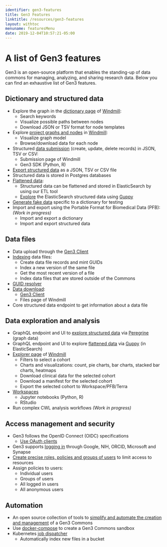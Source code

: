 ```yaml
---
identifier: gen3-features
title: Gen3 Features
linktitle: /resources/gen3-features
layout: withtoc
menuname: featuresMenu
date: 2019-12-04T10:57:21-05:00
---
```



# A list of Gen3 features

Gen3 is an open-source platform that enables the standing-up of data commons for managing, analyzing, and sharing research data. Below you can find an exhaustive list of Gen3 features.

## Dictionary and structured data

* Explore the graph in the [dictionary page](../user/dictionary/) of [Windmill](https://github.com/uc-cdis/data-portal):
    * Search keywords
    * Visualize possible paths between nodes
    * Download JSON or TSV format for node templates 
* Explore [project graphs and nodes](../user/data-types/#what-is-a-data-dictionary-and-data-mode) in [Windmill](https://github.com/uc-cdis/data-portal):
    * Visualize graph model
    * Browse/download data for each node
* Structured [data submission](../user/submit-data/) (create, update, delete records) in JSON, TSV or CSV:
    * Submission page of Windmill
    * Gen3 SDK (Python, R)
* [Export structured data](../user/access-data/#exploration-tool) as a JSON, TSV or CSV file
* Structured data is stored in Postgres databases
* [Flattened data](../developer/flat-model-api/):
    * Structured data can be flattened and stored in ElasticSearch by using our ETL tool
    * [Explore](../user/access-data/) the ElasticSearch structured data using [Guppy](https://github.com/uc-cdis/guppy)
* [Generate fake data](https://github.com/uc-cdis/data-simulator) specific to a dictionary for testing
* Import and export using the Portable Format for Biomedical Data (PFB): *(Work in progress)*
    * Import and export a dictionary
    * Import and export structured data

## Data files

* Data upload through the [Gen3 Client](../user/gen3-client/)
* [Indexing](https://github.com/uc-cdis/indexd) data files:
    * Create data file records and mint GUIDs
    * Index a new version of the same file
    * Get the most recent version of a file
    * Index data files that are stored outside of the Commons
* [GUID resolver](https://dataguids.org/)
* [Data download](../user/access-data/#downloading-data-files):
    * [Gen3 Client](../user/gen3-client/)
    * Files page of Windmill
* Core structured data endpoint to get information about a data file

## Data exploration and analysis

* GraphQL endpoint and UI to [explore structured data](../user/access-data/querying-metadata-using-the-graphiql-interface) via [Peregrine](https://github.com/uc-cdis/peregrine) (graph data)
* GraphQL endpoint and UI to explore [flattened data](../user/access-data/querying-metadata-using-the-graphiql-interface) via [Guppy](https://github.com/uc-cdis/guppy) (in ElasticSearch)
* [Explorer page](../user/access-data/exploration-tool) of [Windmill](https://github.com/uc-cdis/data-portal)
    * Filters to select a cohort
    * Charts and visualizations: count, pie charts, bar charts, stacked bar charts, heatmaps
    * Download clinical data for the selected cohort
    * Download a manifest for the selected cohort
    * Export the selected cohort to Workspace/PFB/Terra
* [Workspaces](../user/analyze-data/)
    * Jupyter notebooks (Python, R)
    * RStudio
* Run complex CWL analysis workflows *(Work in progress)*

## Access management and security

* Gen3 follows the OpenID Connect (OIDC) specifications
    * [Use OAuth clients](https://github.com/uc-cdis/fence/#oidc--oauth2)
* Gen3 supports [logging in](https://github.com/uc-cdis/fence/) through Google, NIH, ORCID, Microsoft and Synapse
* [Create precise roles, policies and groups of users](https://github.com/uc-cdis/arborist) to limit access to resources
* Assign policies to users:
    * Individual users
    * Groups of users
    * All logged in users
    * All anonymous users

## Automation

* An open source collection of tools to [simplify and automate the creation and management](../operator/#2-cloud-automation-cloud-automation-img-cloud-automation-svg) of a Gen3 Commons
* Use [docker-compose](../operator/#1-compose-services-compose-services-img-compose-services-svg) to create a Gen3 Commons sandbox
* Kubernetes [job dispatcher](https://github.com/uc-cdis/ssjdispatcher)
    * Automatically index new files in a bucket
